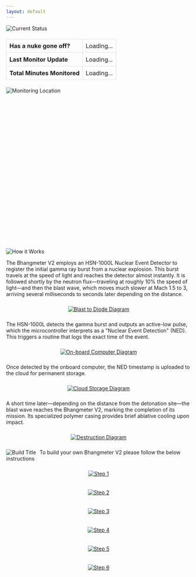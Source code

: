 ```yaml
---
layout: default
---
```


<div>
<img src="./assets/img/current_status.png" alt="Current Status" style="float: left; margin-right: 10px;">
</div>

<div style="clear: both;"></div>

<table style="width: 100%; border-collapse: collapse; margin: 20px 0;">
  <tr>
    <th style="border: 1px solid #ddd; padding: 8px; text-align: left;">Has a nuke gone off?</th>
    <td id="nuke-status" style="border: 1px solid #ddd; padding: 8px;">Loading...</td>
  </tr>
  <tr>
    <th style="border: 1px solid #ddd; padding: 8px; text-align: left;">Last Monitor Update</th>
    <td id="last-update" style="border: 1px solid #ddd; padding: 8px;">Loading...</td>
  </tr>
  <tr>
    <th style="border: 1px solid #ddd; padding: 8px; text-align: left;">Total Minutes Monitored</th>
    <td id="total-minutes" style="border: 1px solid #ddd; padding: 8px;">Loading...</td>
  </tr>
</table>

<script>
fetch('https://raw.githubusercontent.com/bigcrimping/ned_json/main/events.json')
  .then(response => response.json())
  .then(data => {
    document.getElementById('nuke-status').textContent = data['nuke gone off?'];
    document.getElementById('last-update').textContent = data['last monitor upload date'];
    document.getElementById('total-minutes').textContent = data['total minutes monitored'];
  })
  .catch(error => {
    console.error('Error:', error);
    document.getElementById('nuke-status').textContent = 'Error loading data';
    document.getElementById('last-update').textContent = 'Error loading data';
    document.getElementById('total-minutes').textContent = 'Error loading data';
  });
</script>

<div>
<img src="./assets/img/monitoring_location.png" alt="Monitoring Location" style="float: left; margin-right: 10px;">
</div>

<div style="clear: both;"></div>


<div id="map" style="height: 400px; width: 100%; margin: 10px 0;"></div>

<script src="https://unpkg.com/leaflet@1.9.4/dist/leaflet.js"></script>
<link rel="stylesheet" href="https://unpkg.com/leaflet@1.9.4/dist/leaflet.css" />

<script>
fetch('https://raw.githubusercontent.com/bigcrimping/ned_json/main/events.json')
  .then(response => response.json())
  .then(data => {
    // Initialize map
    const map = L.map('map').setView([data.lat, data.long], 13);
    L.tileLayer('https://{s}.tile.openstreetmap.org/{z}/{x}/{y}.png', {
      attribution: '© OpenStreetMap contributors'
    }).addTo(map);

    // Add marker
    L.marker([data.lat, data.long])
      .addTo(map)
      .bindPopup(`Station: ${data.station}<br>Last update: ${data['last monitor upload date']}`)
      .openPopup();
  })
  .catch(error => {
    console.error('Error:', error);
    document.getElementById('map').innerHTML = '<div style="color: #e74c3c; padding: 20px;">Error loading map</div>';
  });
</script>

<div>
<img src="./assets/img/how_work.png" alt="How it Works" style="float: left; margin-right: 10px;">
</div>

<div style="clear: both;"></div>

The Bhangmeter V2 employs an HSN-1000L Nuclear Event Detector to register the initial gamma ray burst from a nuclear explosion. This burst travels at the speed of light and reaches the detector almost instantly. It is followed shortly by the neutron flux—traveling at roughly 10% the speed of light—and then the blast wave, which moves much slower at Mach 1.5 to 3, arriving several milliseconds to seconds later depending on the distance.

<p align="center">
  <a href="./assets/img/blast_to_diode.png" target="_blank">
    <img src="./assets/img/blast_to_diode.png" alt="Blast to Diode Diagram" style="max-height: 200px; margin: 10px 0;">
  </a>
</p>

The HSN-1000L detects the gamma burst and outputs an active-low pulse, which the microcontroller interprets as a "Nuclear Event Detection" (NED). This triggers a routine that logs the exact time of the event.

<p align="center">
  <a href="./assets/img/computer.png" target="_blank">
    <img src="./assets/img/computer.png" alt="On-board Computer Diagram" style="max-height: 200px; margin: 10px 0;">
  </a>
</p>

Once detected by the onboard computer, the NED timestamp is uploaded to the cloud for permanent storage.

<p align="center">
  <a href="./assets/img/cloud.png" target="_blank">
    <img src="./assets/img/cloud.png" alt="Cloud Storage Diagram" style="max-height: 200px; margin: 10px 0;">
  </a>
</p>

A short time later—depending on the distance from the detonation site—the blast wave reaches the Bhangmeter V2, marking the completion of its mission. Its specialized polymer casing provides brief ablative cooling upon impact.

<p align="center">
  <a href="./assets/img/destruct.png" target="_blank">
    <img src="./assets/img/destruct.png" alt="Destruction Diagram" style="max-height: 200px; margin: 10px 0;">
  </a>
</p>


<div>
<img src="./assets/img/build_title.png" alt="Build Title" style="float: left; margin-right: 10px;">
</div>

To build your own Bhangmeter V2 please follow the below instructions

<p align="center">
  <a href="./assets/img/1.png" target="_blank">
    <img src="./assets/img/1.png" alt="Step 1" style="max-height: 300px; margin: 10px 0;">
  </a>
</p>
<p align="center">
  <a href="./assets/img/2.png" target="_blank">
    <img src="./assets/img/2.png" alt="Step 2" style="max-height: 300px; margin: 10px 0;">
  </a>
</p>
<p align="center">
  <a href="./assets/img/3.png" target="_blank">
    <img src="./assets/img/3.png" alt="Step 3" style="max-height: 300px; margin: 10px 0;">
  </a>
</p>
<p align="center">
  <a href="./assets/img/4.png" target="_blank">
    <img src="./assets/img/4.png" alt="Step 4" style="max-height: 300px; margin: 10px 0;">
  </a>
</p>
<p align="center">
  <a href="./assets/img/5.png" target="_blank">
    <img src="./assets/img/5.png" alt="Step 5" style="max-height: 300px; margin: 10px 0;">
  </a>
</p>
<p align="center">
  <a href="./assets/img/6.png" target="_blank">
    <img src="./assets/img/6.png" alt="Step 6" style="max-height: 300px; margin: 10px 0;">
  </a>
</p>

<style>
.site-title,
.site-description,
header > p,
header .header,
header .description,
header p,
header h1,
header .site-title,
header > h1,
header > .site-title {
  display: none !important;
}
</style>

